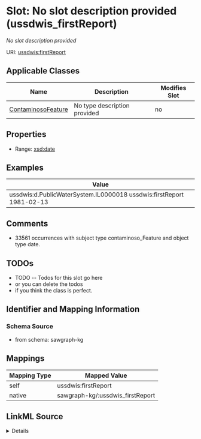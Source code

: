 

# Slot: No slot description provided (ussdwis_firstReport)


_No slot description provided_





URI: [ussdwis:firstReport](http://sawgraph.spatialai.org/v1/us-sdwis#firstReport)



<!-- no inheritance hierarchy -->





## Applicable Classes

| Name | Description | Modifies Slot |
| --- | --- | --- |
| [ContaminosoFeature](../classes/ContaminosoFeature.md) | No type description provided |  no  |







## Properties

* Range: [xsd:date](http://www.w3.org/2001/XMLSchema#date)






## Examples

| Value |
| --- |
| ussdwis:d.PublicWaterSystem.IL0000018 ussdwis:firstReport 1981-02-13 |

## Comments

* 33561 occurrences with subject type contaminoso_Feature and object type date.

## TODOs

* TODO -- Todos for this slot go here
* or you can delete the todos
* if you think the class is perfect.

## Identifier and Mapping Information







### Schema Source


* from schema: sawgraph-kg




## Mappings

| Mapping Type | Mapped Value |
| ---  | ---  |
| self | ussdwis:firstReport |
| native | sawgraph-kg/:ussdwis_firstReport |




## LinkML Source

<details>
```yaml
name: ussdwis_firstReport
description: No slot description provided
title: No slot description provided
todos:
- TODO -- Todos for this slot go here
- or you can delete the todos
- if you think the class is perfect.
comments:
- 33561 occurrences with subject type contaminoso_Feature and object type date.
examples:
- value: ussdwis:d.PublicWaterSystem.IL0000018 ussdwis:firstReport 1981-02-13
from_schema: sawgraph-kg
rank: 1000
slot_uri: ussdwis:firstReport
alias: ussdwis_firstReport
domain_of:
- contaminoso_Feature
range: date

```
</details>